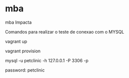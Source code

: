 # mba
mba Impacta

Comandos para realizar o teste de conexao com o MYSQL

vagrant up

vagrant provision

 mysql -u petclinic -h 127.0.0.1 -P 3306 -p 

password: petclinic
